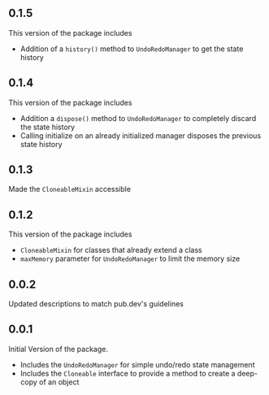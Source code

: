 ## 0.1.5

This version of the package includes
* Addition of a `history()` method to `UndoRedoManager` to get the state history

## 0.1.4

This version of the package includes
* Addition a `dispose()` method to `UndoRedoManager` to completely discard the state history
* Calling initialize on an already initialized manager disposes the previous state history

## 0.1.3

Made the `CloneableMixin` accessible

## 0.1.2

This version of the package includes
* `CloneableMixin` for classes that already extend a class
* `maxMemory` parameter for `UndoRedoManager` to limit the memory size 

## 0.0.2

Updated descriptions to match pub.dev's guidelines

## 0.0.1

Initial Version of the package.
* Includes the `UndoRedoManager` for simple undo/redo state management
* Includes the `Cloneable` interface to provide a method to create a deep-copy of an object